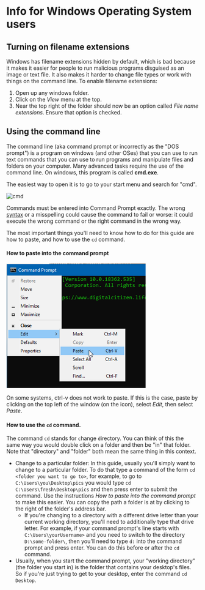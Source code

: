 # Info for Windows Operating System users

## Turning on filename extensions

Windows has filename extensions hidden by default, which is bad because it makes it easier for people to run malicious programs disguised as an image or text file. It also makes it harder to change file types or work with things on the command line. To enable filename extensions:

1. Open up any windows folder.
2. Click on the *View* menu at the top.
3. Near the top right of the folder should now be an option called *File name extensions*. Ensure that option is checked.

## Using the command line

The command line (aka command prompt or incorrectly as the "DOS prompt") is a program on windows (and other OSes) that you can use to run text commands that you can use to run programs and manipulate files and folders on your computer. Many advanced tasks require the use of the command line. On windows, this program is called **cmd.exe**.

The easiest way to open it is to go to your start menu and search for "cmd".

![cmd](https://www.lifewire.com/thmb/LX3O2ZWWJb7hcB6MqSlbjb6bLl4=/1118x0/filters:no_upscale():max_bytes(150000):strip_icc():format(webp)/open-command-prompt-w10-5c19531146e0fb00013852e8.png)

Commands must be entered into Command Prompt exactly. The wrong [syntax](https://www.lifewire.com/what-is-syntax-2626014) or a misspelling could cause the command to fail or worse: it could execute the wrong command or the right command in the wrong way. 

The most important things you'll need to know how to do for this guide are how to paste, and how to use the `cd` command.

#### How to paste into the command prompt

![pasting](windows-cmd-paste.png)

On some systems, ctrl-v does not work to paste. If this is the case, paste by clicking on the top left of the window (on the icon), select *Edit*, then select *Paste*.

#### How to use the `cd` command.

The command `cd` stands for `c`hange `d`irectory. You can think of this the same way you would double click on a folder and then be "in" that folder. Note that "directory" and "folder" both mean the same thing in this context.

* Change to a particular folder: In this guide, usually you'll simply want to change to a particular folder. To do that type a command of the form `cd <folder you want to go to>`, for example, to go to `C:\Users\you\Desktop\pics`  you would type `cd C:\Users\fresh\Desktop\pics` and then press enter to submit the command. Use the instructions *How to paste into the command prompt* to make this easier. You can copy the path a folder is at by clicking to the right of the folder's address bar.
  * If you're changing to a directory with a different drive letter than your current working directory, you'll need to additionally type that drive letter. For example, if your command prompt's line starts with `C:\Users\yourUsername>` and you need to switch to the directory `D:\some-folder\`, then you'll need to type `d:` into the command prompt and press enter. You can do this before or after the `cd` command.
* Usually, when you start the command prompt, your "working directory" (the folder you start in) is the folder that contains your desktop's files. So if you're just trying to get to your desktop, enter the command `cd Desktop`.